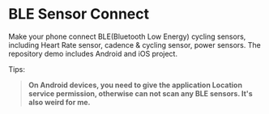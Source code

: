 # BLE Sensor Connect
Make your phone connect BLE(Bluetooth Low Energy) cycling sensors, including Heart Rate sensor, cadence &amp; cycling sensor, power sensors. The repository demo includes Android and iOS project.

Tips:

> **On Android devices, you need to give the application Location service permission, otherwise can not scan any BLE sensors. It's also weird for me.**
